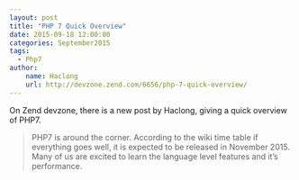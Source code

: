```yaml
---
layout: post
title: "PHP 7 Quick Overview"
date: 2015-09-18 12:00:00
categories: September2015
tags:
  - Php7
author:
    name: Haclong
    url: http://devzone.zend.com/6656/php-7-quick-overview/
---
```


On Zend devzone, there is a new post by Haclong, giving a quick overview of PHP7.

> PHP7 is around the corner. According to the wiki time table if everything goes well, it is expected to be released in November 2015. Many of us are excited to learn the language level features and it’s performance.